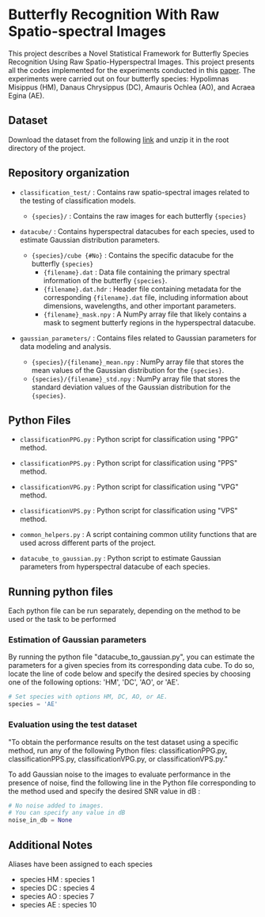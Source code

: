 
# Butterfly Recognition With Raw Spatio-spectral Images

This project describes a Novel Statistical Framework for Butterfly Species Recognition Using Raw Spatio-Hyperspectral Images. This project presents all the codes implemented for the experiments conducted in this [paper](). The experiments were carried out on four butterfly species: Hypolimnas Misippus (HM), Danaus Chrysippus (DC), Amauris Ochlea (AO), and Acraea Egina (AE).

## Dataset
Download the dataset from the following [link](https://zenodo.org/records/14004272) and unzip it in the root directory of the project.

## Repository organization

- `classification_test/` : Contains raw spatio-spectral images related to the testing of classification models.
  - `{species}/` : Contains the raw images for each butterfly `{species}`
  
- `datacube/` : Contains hyperspectral datacubes for each species, used to estimate Gaussian distribution parameters.
  - `{species}/cube {#No}` : Contains the specific datacube for the butterfly `{species}`
      - `{filename}.dat` : Data file containing the primary spectral information of the butterfly `{species}`.
      - `{filename}.dat.hdr` : Header file containing metadata for the corresponding `{filename}.dat` file, including information about dimensions, wavelengths, and other important parameters.
      - `{filename}_mask.npy` : A NumPy array file that likely contains a mask to segment butterfy regions in the hyperspectral datacube.


- `gaussian_parameters/` : Contains files related to Gaussian parameters for data modeling and analysis.
  - `{species}/{filename}_mean.npy` : NumPy array file that stores the mean values of the Gaussian distribution for the `{species}`.
  - `{species}/{filename}_std.npy` : NumPy array file that stores the standard deviation values of the Gaussian distribution for the `{species}`.

## Python Files

- `classificationPPG.py` : Python script for classification using "PPG" method.
  
- `classificationPPS.py` : Python script for classification using "PPS" method.
  
- `classificationVPG.py` : Python script for classification using "VPG" method.
  
- `classificationVPS.py` : Python script for classification using "VPS" method.

- `common_helpers.py` : A script containing common utility functions that are used across different parts of the project.

- `datacube_to_gaussian.py` : Python script to estimate Gaussian parameters from hyperspectral datacube of each species.


## Running python files

Each python file can be run separately, depending on the method to be used or the task to be performed

### Estimation of Gaussian parameters
By running the python file "datacube_to_gaussian.py", you can estimate the parameters for a given species from its corresponding data cube. To do so, locate the line of code below and specify the desired species by choosing one of the following options: 'HM', 'DC', 'AO', or 'AE'.


```python
# Set species with options HM, DC, AO, or AE.
species = 'AE' 
```


### Evaluation using the test dataset
"To obtain the performance results on the test dataset using a specific method, run any of the following Python files: classificationPPG.py, classificationPPS.py, classificationVPG.py, or classificationVPS.py."


To add Gaussian noise to the images to evaluate performance in the presence of noise, find the following line in the Python file corresponding to the method used and specify the desired SNR value in dB :

```python
# No noise added to images.
# You can specify any value in dB
noise_in_db = None
```
## Additional Notes

Aliases have been assigned to each species

- species HM : species 1
- species DC : species 4
- species AO : species 7
- species AE : species 10